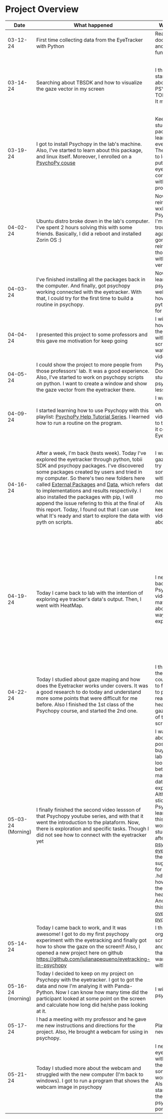 # Project Overview
| Date | What happened | What's next? | What Am I thinking | Issues |
| ---- | ---- | --- | --- | --- |
| 03-12-24 | First time collecting data from the EyeTracker with Python| Read documentation and play with its functions | I want to try to connect to Tobii Pro Lab or another visualization tool. I think it will help with the project. 
| 03-14-24 | Searching about TBSDK and how to visualize the gaze vector in my screen| I think I will try to start studying about PSYCHOPY and TOBII PRO LAB. It might help | I would love to make an analysis in a person watching a video. Besides, it would be cool to make up a interface with PyQT for the project. We could connect it with the eye traker without many struggling.
| 03-19-24 | I got to install Psychopy in the lab's machine. Also, I've started to learn about this package, and linux itself. Moreover, I enrolled on a [PsychoPy couse](https://www.djmannion.net/psych_programming/vision/index.html) | Keep on my studies of this package and learn how everything goes. Then, I will like to learn how to put tobii eyetracker in communication with this program. | I've just found out that I'm working with Stimulus Presentation (Psychology). I'm happy because today I had a good progress in this project, but I should walk step-by-step. It's going to be great! :) |
| 04-02-24 | Ubuntu distro broke down in the lab's computer. I've spent 2 hours solving this with some friends. Basically, I did a reboot and installed Zorin OS :) | Now I have to reinstall wxPython and PsychoPy again. I'm having some trouble with it, again...I'm gonna try to reinstall python, though this time with another version of it | I really would like to see it working with PsychoPy very soon... |
| 04-03-24 | I've finished installing all the packages back in the computer. And finally, got psychopy working connected with the eyetracker. With that, I could try for the first time to build a routine in psychopy. | Now it's time to learn how to use psychopy as well as learn how to write python scripts for routines. | I'm happy! =) Got some youtube videos to watch, I think it's going to be fun!| 
| 04-04-24 | I presented this project to some professors and this gave me motivation for keep going | I will work on how to work in the eyetracker with python scripts and watch psychopy video lessons | Feeling excited! |
| 04-05-24 | I could show the project to more people from those professors' lab. It was a good experience. Also, I've started to work on psychopy scripts on python. I want to create a window and show the gaze vector from the eyetracker there. | Psychopy Documentation's study and psychopy video lessons | I want to try to create some mini projects with this. I think it will be very good for me and my learning process! |  
| 04-09-24 | I started learning how to use Psychopy with this playlist: [PsychoPy Help Tutorial Series](https://www.youtube.com/playlist?list=PL6PJquR5BWXllUt585cRJWcRTly55iXTm). I learned how to run a routine on the program. | I want to keep on my studies, whatch those videos and get to the part when it connects with Eyetracker | I'm thinking about doing some mini-projects while I study | 
| 04-16-24 | After a week, I'm back (tests week). Today I've explored the eyetracker through python, tobii SDK and psychopy packages. I've discovered some packages created by users and tried in my computer. So there's two new folders here called [External Packages](/external_packages) and [Data](/data), which refers to implementations and results respectivily. I also installed the packages with pip, I will append the issue refering to this at the final of this report. Today, I found out that I can use what It's ready and start to explore the data with pyth on scripts. | I want to explore gaze data, and try to do something nice with it. Exploring data analysis - I need to study more about this. Also, I want to keep on my video lessons about psychopy. | I'm thinking that I'm about to start something very nice. I was thinking of creating a script that explore how the person looks at the screen based on what she/he is hearing. Connecting with sound modules. Another idea is that, I can use clustering to identify where the person looks more at the screen (?) Look at [brincando.py](/data/shiroyang/brincando.py), it's me brainstorming these things =) | #8 |
| 04-19-24 | Today I came back to lab with the intention of exploring eye tracker's data's output. Then, I went with HeatMap. | I need to come back to Psychopy videos, and maybe think about other ways of exploring data. | I would love to make a mini-project in which we can collect data based on what the person is looking at in a video for example. It would be awesome (It'll be need to work with timestamp as well). ALthough, I think a nice way of keep on is to learn more about psychopy and get more information about stimulus and psychology. ALso, I was thinking about looking at how TobiiProEyeTrackerManager represents a gaze vector and plot on screen. I would love to do the same in future applications|
| 04-22-24 |  Today I studied about gaze maping and how does the Eyetracker works under covers. It was a good research to do today and understand more some points that were difficult for me before. Also I finished the 1st class of the Psychopy course, and started the 2nd one. | I think keep on the youtube course and try to find out how to print a realistic heatmap of the gaze data inside of the computer screen scale | I'm a little bit tired of watching the videos because I'm more into coding. But I think that's a part of the work :) |
| 05-03-24 (Morning) | I finally finished the second video lessson of that Psychopy youtube series, and with that it went the introduction to the plataform. Now, there is exploration and specific tasks. Though I did not see how to connect with the eyetracker yet | I was searching about the possibility of buying Tobiipro lab 'cause it looks to be better for managing the data and the experiment. Although I will stick to Psychopy and learn. I found this link that I will work on and study by the afternoon: [psychopy-eyetracking](https://psychopy.org/hardware/eyeTracking.html), also there they suggest a site for oppening a .hdf5 file and how to visualize the data as a heatmap. Another link for this afternoon: [overlay-video-pyqt](https://stackoverflow.com/questions/47627879/overlay-video-with-custom-graphics-using-phonon-pyqt/47629016#47629016) | It's a little but tiring to come back to work after some days off, but I'm happy that I did it and that's part of the journey. | #9 |
| 05-14-24 | Today I came back to work, and It was awesome! I got to do my first psychopy experiment with the eyetracking and finally got how to show the gaze on the screen!! Also, I opened a new project here on github https://github.com/julianapequeno/eyetracking-in-psychopy | I think I will organize the script for another project that a project wants my help with | Feeling hopeful! | :) |
| 05-16-24 (morning)| Today I decided to keep on my project on Psychopy with the eyetracker. I got to got the data and now I'm analying it with Panda-Python. Now I can know how many time did the participant looked at some point on the screen and calculate how long did he/she pass looking at it. | I will play with psychopy! | This was fun. I like 'cause involves data science | | 
| 05-17-24 | I had a meeting with my professor and he gave me new instructions and directions for the project. Also, He brought a webcam for using in psychopy. | Play with the new webcam | Excited!| |
| 05-21-24 | Today I studied more about the webcam and struggled with the new computer (I'm back to windows). I got to run a program that shows the webcam image in psychopy | I need to got the eyetracker data with psychopy, there's something not working yet. Also, Today I started to write the doc about psychopy (in portuguese) | Tired, but hopeful that Thrusday i will get to do more progress on this project | | 
